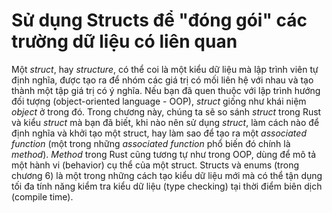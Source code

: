 # Sử dụng Structs để "đóng gói" các trường dữ liệu có liên quan

Một *struct*, hay *structure*, có thể coi là một kiểu dữ liệu mà lập trình viên tự định nghĩa, được tạo ra để nhóm các giá trị có mối liên hệ với nhau và tạo thành một tập giá trị có ý nghĩa. Nếu bạn đã quen thuộc với lập trình hướng đối tượng (object-oriented language - OOP), *struct* giống như khái niệm *object* ở trong đó. Trong chương này, chúng ta sẽ so sánh *struct* trong Rust và kiểu *struct* mà bạn đã biết, khi nào nên sử dụng *struct*, làm cách nào để định nghĩa và khởi tạo một struct, hay làm sao để tạo ra một *associated function* (một trong những *associated function* phổ biến đó chính là *method*). *Method* trong Rust cũng tương tự như trong OOP, dùng để mô tả một hành vi (behavior) cụ thể của một struct. Structs và enums (trong chương 6) là một trong những cách tạo kiểu dữ liệu mới mà có thể tận dụng tối đa tính năng kiểm tra kiểu dữ liệu (type checking) tại thời điểm biên dịch (compile time).